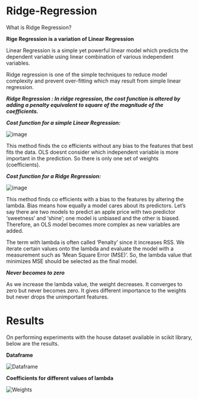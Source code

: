 # Ridge-Regression
What is Ridge Regression?

**Rige Regression is a variation of Linear Regression**

Linear Regression is a simple yet powerful linear model which predicts the dependent variable using linear combination of various independent variables.

Ridge regression is one of the simple techniques to reduce model complexity and prevent over-fitting which may result from simple linear regression.

***Ridge Regression : In ridge regression, the cost function is altered by adding a penalty equivalent to square of the magnitude of the coefficients.***

***Cost function for a simple Linear Regression:***

![image](https://user-images.githubusercontent.com/44360746/64410995-d2c4fe80-d0be-11e9-8b0d-00ec7be77e67.png)

This method finds the co efficients without any bias to the features that best fits the data. OLS doesnt consider which independent variable is more important in the prediction. So there is only one set of weights (coefficients). 

***Cost function for a Ridge Regression:***

![image](https://user-images.githubusercontent.com/44360746/64411039-ef613680-d0be-11e9-872d-7fda2b0c97a2.png)

This method finds co efficients with a bias to the features by altering the lambda. Bias means how equally a model cares about its predictors. Let’s say there are two models to predict an apple price with two predictor ‘sweetness’ and ‘shine’; one model is unbiased and the other is biased. Therefore, an OLS model becomes more complex as new variables are added.

The term with lambda is often called ‘Penalty’ since it increases RSS. We iterate certain values onto the lambda and evaluate the model with a measurement such as ‘Mean Square Error (MSE)’. So, the lambda value that minimizes MSE should be selected as the final model. 

***Never becomes to zero***

As we increase the lambda value, the weight decreases. It converges to zero but never becomes zero. It gives different importance to the weights but never drops the unimportant features.  

# Results

On performing experiments with the house dataset available in scikit library, below are the results.

**Dataframe**

![Dataframe](https://user-images.githubusercontent.com/44360746/64412267-98109580-d0c1-11e9-9eb9-9b29ba406b90.png)

**Coefficients for different values of lambda**

![Weights](https://user-images.githubusercontent.com/44360746/64412222-84652f00-d0c1-11e9-8c0e-5b27562fc3ce.png)



